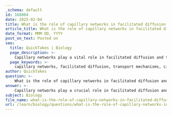```yaml
---
_schema: default
id: 168804
date: 2025-02-04
title: What is the role of capillary networks in facilitated diffusion and transport mechanisms?
article_title: What is the role of capillary networks in facilitated diffusion and transport mechanisms?
date_format: MMM DD, YYYY
post_on_text: Posted on
seo:
  title: QuickTakes | Biology
  page_description: >-
    Capillary networks play a vital role in facilitated diffusion and transport mechanisms in the circulatory system, enabling the efficient exchange of substances like oxygen, nutrients, and waste products between blood and tissues.
  page_keywords: >-
    capillary networks, facilitated diffusion, transport mechanisms, circulatory system, exchange of substances, transmembrane proteins, endothelial cell membranes, simple diffusion, bulk flow, vesicular transport, homeostasis, concentration gradients, nutrient delivery, waste removal
author: QuickTakes
question: >-
    What is the role of capillary networks in facilitated diffusion and transport mechanisms?
answer: >-
    Capillary networks play a crucial role in facilitated diffusion and transport mechanisms within the circulatory system. Here’s a detailed explanation of their functions:\n\n1. **Facilitated Diffusion**: Capillaries are the smallest blood vessels and are designed to allow the exchange of substances between blood and surrounding tissues. Small molecules, such as glucose and ions, can cross the capillary walls through facilitated diffusion. This process involves specific transmembrane proteins that help transport these molecules across the endothelial cell membranes of capillaries. These proteins act as carriers or channels, allowing substances that cannot easily diffuse through the lipid bilayer to enter or exit the bloodstream efficiently.\n\n2. **Transport Mechanisms**: In addition to facilitated diffusion, capillary networks utilize various transport mechanisms to ensure efficient exchange of fluids and solutes. These mechanisms include:\n   - **Simple Diffusion**: Small, nonpolar molecules can passively diffuse through the capillary walls without the need for transport proteins.\n   - **Bulk Flow**: This is a pressure-driven process where fluids move from areas of higher pressure in the capillaries to areas of lower pressure in the tissues. This mechanism is essential for the overall movement of fluids and helps maintain tissue hydration and nutrient delivery.\n   - **Vesicular Transport**: Larger molecules, such as proteins, may be transported across capillary walls via vesicles, which can encapsulate these molecules and facilitate their movement through the endothelial cells.\n\n3. **Role in Homeostasis**: The capillary networks are vital for maintaining homeostasis by regulating the exchange of oxygen, nutrients, and waste products between blood and tissues. Facilitated diffusion through capillaries ensures that essential molecules are delivered to cells while waste products are removed efficiently.\n\n4. **Concentration Gradients**: The effectiveness of facilitated diffusion in capillaries is largely dependent on concentration gradients. Molecules will naturally move from areas of higher concentration to areas of lower concentration, and the presence of transport proteins enhances this process, allowing for rapid and selective transport.\n\nIn summary, capillary networks are integral to facilitated diffusion and various transport mechanisms, enabling efficient exchange of substances necessary for cellular function and overall homeostasis. They facilitate the movement of small molecules and ions while also accommodating larger molecules through alternative transport methods.
subject: Biology
file_name: what-is-the-role-of-capillary-networks-in-facilitated-diffusion-and-transport-mechanisms.md
url: /learn/biology/questions/what-is-the-role-of-capillary-networks-in-facilitated-diffusion-and-transport-mechanisms
---
```


&nbsp;